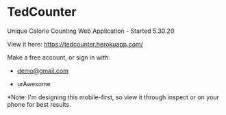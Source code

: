 # TedCounter
Unique Calorie Counting Web Application - Started 5.30.20

View it here: https://tedcounter.herokuapp.com/

Make a free account, or sign in with:

- demo@gmail.com

- urAwesome


*Note: I'm designing this mobile-first, so view it through inspect or on your phone for best results.
